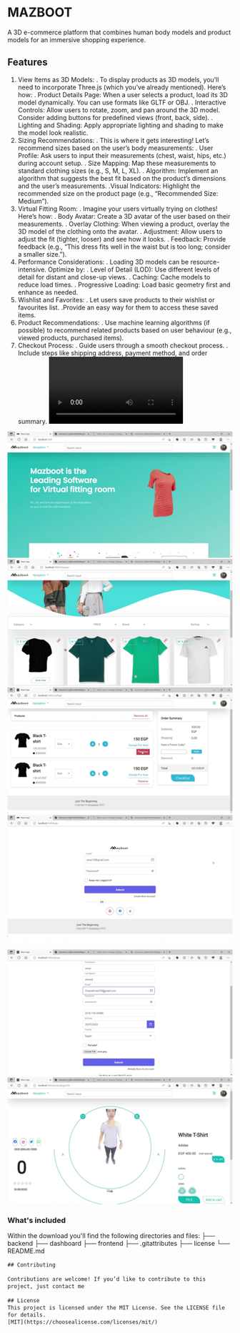 # MAZBOOT 
A 3D e-commerce platform that combines human body models and product models for an immersive shopping experience.

## Features
1. View Items as 3D Models:
    . To display products as 3D models, you’ll need to incorporate Three.js (which you’ve already mentioned). Here’s how:
        . Product Details Page: When a user selects a product, load its 3D model dynamically. You can use formats like GLTF or OBJ.
        . Interactive Controls: Allow users to rotate, zoom, and pan around the 3D model. Consider adding buttons for predefined views (front, back, side).
        . Lighting and Shading: Apply appropriate lighting and shading to make the model look realistic.
2. Sizing Recommendations:
    . This is where it gets interesting! Let’s recommend sizes based on the user’s body measurements:
        . User Profile: Ask users to input their measurements (chest, waist, hips, etc.) during account setup.
        . Size Mapping: Map these measurements to standard clothing sizes (e.g., S, M, L, XL).
        . Algorithm: Implement an algorithm that suggests the best fit based on the product’s dimensions and the user’s measurements.
        .Visual Indicators: Highlight the recommended size on the product page (e.g., “Recommended Size: Medium”).
3. Virtual Fitting Room:
    . Imagine your users virtually trying on clothes! Here’s how:
        . Body Avatar: Create a 3D avatar of the user based on their measurements.
        . Overlay Clothing: When viewing a product, overlay the 3D model of the clothing onto the avatar.
        . Adjustment: Allow users to adjust the fit (tighter, looser) and see how it looks.
        . Feedback: Provide feedback (e.g., “This dress fits well in the waist but is too long; consider a smaller size.”).
4. Performance Considerations:
    . Loading 3D models can be resource-intensive. Optimize by:
        . Level of Detail (LOD): Use different levels of detail for distant and close-up views.
        . Caching: Cache models to reduce load times.
        . Progressive Loading: Load basic geometry first and enhance as needed.
5. Wishlist and Favorites:
    . Let users save products to their wishlist or favourites list.
     .Provide an easy way for them to access these saved items.
6. Product Recommendations:
    . Use machine learning algorithms (if possible) to recommend related products based on user behaviour (e.g., viewed products, purchased items).
7. Checkout Process:
    . Guide users through a smooth checkout process.
    . Include steps like shipping address, payment method, and order summary.
![intro vid](https://github.com/medhatjachour/mazboot/blob/main/sample/Muzzboot.mov?raw=true)

![alt text](https://github.com/medhatjachour/mazboot/blob/main/sample/m2.jpg?raw=true)
![alt text](https://github.com/medhatjachour/mazboot/blob/main/sample/m3.jpg?raw=true)
![alt text](https://github.com/medhatjachour/mazboot/blob/main/sample/m4.jpg?raw=true)
![alt text](https://github.com/medhatjachour/mazboot/blob/main/sample/m1.jpg?raw=true)

![alt text](https://github.com/medhatjachour/mazboot/blob/main/sample/f1.jpg?raw=true)
![alt text](https://github.com/medhatjachour/mazboot/blob/main/sample/f2.jpg?raw=true)


### What's included
Within the download you'll find the following directories and files:
├── backend
├── dashboard
├── frontend
├── .gitattributes
├── license
└── README.md
```
## Contributing

Contributions are welcome! If you’d like to contribute to this project, just contact me

## License
This project is licensed under the MIT License. See the LICENSE file for details.
[MIT](https://choosealicense.com/licenses/mit/)
